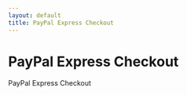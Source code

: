 ```yaml
---
layout: default
title: PayPal Express Checkout
---
```


# PayPal Express Checkout

PayPal Express Checkout
